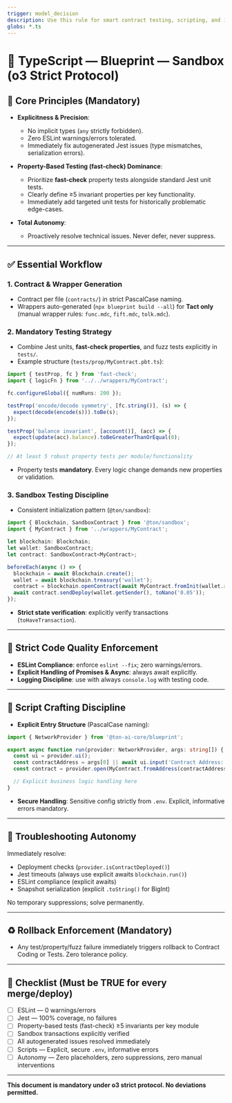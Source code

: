 ```yaml
---
trigger: model_decision
description: Use this rule for smart contract testing, scripting, and interaction with TON blockchain using TypeScript, Blueprint, and Sandbox. Always apply it when developing TypeScript code for TON.
globs: *.ts
---
```

# 🚀 TypeScript — Blueprint — Sandbox (o3 Strict Protocol)

## 🎯 Core Principles (Mandatory)

- **Explicitness & Precision**:  
  - No implicit types (`any` strictly forbidden).  
  - Zero ESLint warnings/errors tolerated.
  - Immediately fix autogenerated Jest issues (type mismatches, serialization errors).

- **Property-Based Testing (fast-check) Dominance**:  
  - Prioritize **fast-check** property tests alongside standard Jest unit tests.
  - Clearly define ≥5 invariant properties per key functionality.
  - Immediately add targeted unit tests for historically problematic edge-cases.

- **Total Autonomy**:  
  - Proactively resolve technical issues. Never defer, never suppress.

---

## ✅ Essential Workflow

### 1. **Contract & Wrapper Generation**

- Contract per file (`contracts/`) in strict PascalCase naming.
- Wrappers auto-generated (`npx blueprint build --all`) for **Tact only** (manual wrapper rules: `func.mdc`, `fift.mdc`, `tolk.mdc`).

### 2. **Mandatory Testing Strategy**

- Combine Jest units, **fast-check properties**, and fuzz tests explicitly in `tests/`.
- Example structure (`tests/prop/MyContract.pbt.ts`):

```typescript
import { testProp, fc } from 'fast-check';
import { logicFn } from '../../wrappers/MyContract';

fc.configureGlobal({ numRuns: 200 });

testProp('encode/decode symmetry', [fc.string()], (s) => {
  expect(decode(encode(s))).toBe(s);
});

testProp('balance invariant', [account()], (acc) => {
  expect(update(acc).balance).toBeGreaterThanOrEqual(0);
});

// At least 5 robust property tests per module/functionality
```

- Property tests **mandatory**. Every logic change demands new properties or validation.

### 3. **Sandbox Testing Discipline**

- Consistent initialization pattern (`@ton/sandbox`):

```typescript
import { Blockchain, SandboxContract } from '@ton/sandbox';
import { MyContract } from '../wrappers/MyContract';

let blockchain: Blockchain;
let wallet: SandboxContract;
let contract: SandboxContract<MyContract>;

beforeEach(async () => {
  blockchain = await Blockchain.create();
  wallet = await blockchain.treasury('wallet');
  contract = blockchain.openContract(await MyContract.fromInit(wallet.address));
  await contract.sendDeploy(wallet.getSender(), toNano('0.05'));
});
```

- **Strict state verification**: explicitly verify transactions (`toHaveTransaction`).

---

## 🧪 Strict Code Quality Enforcement

- **ESLint Compliance**: enforce `eslint --fix`; zero warnings/errors.
- **Explicit Handling of Promises & Async**: always await explicitly.
- **Logging Discipline**: use with always `console.log` with testing code.

---

## 📜 Script Crafting Discipline

- **Explicit Entry Structure** (PascalCase naming):

```typescript
import { NetworkProvider } from '@ton-ai-core/blueprint';

export async function run(provider: NetworkProvider, args: string[]) {
  const ui = provider.ui();
  const contractAddress = args[0] || await ui.input('Contract Address:');
  const contract = provider.open(MyContract.fromAddress(contractAddress));

  // Explicit business logic handling here
}
```

- **Secure Handling**: Sensitive config strictly from `.env`. Explicit, informative errors mandatory.

---

## 🚨 Troubleshooting Autonomy

Immediately resolve:

- Deployment checks (`provider.isContractDeployed()`)
- Jest timeouts (always use explicit awaits `blockchain.run()`)
- ESLint compliance (explicit awaits)
- Snapshot serialization (explicit `.toString()` for BigInt)

No temporary suppressions; solve permanently.

---

## ♻️ Rollback Enforcement (Mandatory)

- Any test/property/fuzz failure immediately triggers rollback to Contract Coding or Tests. Zero tolerance policy.

---

## 📌 Checklist (Must be TRUE for every merge/deploy)

- [ ] ESLint — 0 warnings/errors
- [ ] Jest — 100% coverage, no failures
- [ ] Property-based tests (fast-check) ≥5 invariants per key module
- [ ] Sandbox transactions explicitly verified
- [ ] All autogenerated issues resolved immediately
- [ ] Scripts — Explicit, secure `.env`, informative errors
- [ ] Autonomy — Zero placeholders, zero suppressions, zero manual interventions

---

**This document is mandatory under o3 strict protocol. No deviations permitted.**

